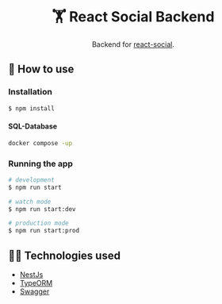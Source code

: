 <h1 align="center"> 🏋️ React Social Backend</h1>
<p align="center">Backend for <a href="https://github.com/Malte2036/react-social">react-social</a>.</p>

## 🚀 How to use

### Installation

```bash
$ npm install
```

#### SQL-Database

```bash
docker compose -up
```

### Running the app

```bash
# development
$ npm run start

# watch mode
$ npm run start:dev

# production mode
$ npm run start:prod
```

## :technologist: Technologies used

- [NestJs](https://nestjs.com/)
- [TypeORM](https://github.com/typeorm/typeorm)
- [Swagger](https://swagger.io/)
